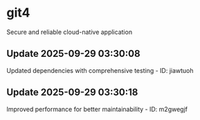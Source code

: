 # git4
Secure and reliable cloud-native application

## Update 2025-09-29 03:30:08
Updated dependencies with comprehensive testing - ID: jiawtuoh


## Update 2025-09-29 03:30:18
Improved performance for better maintainability - ID: m2gwegjf

